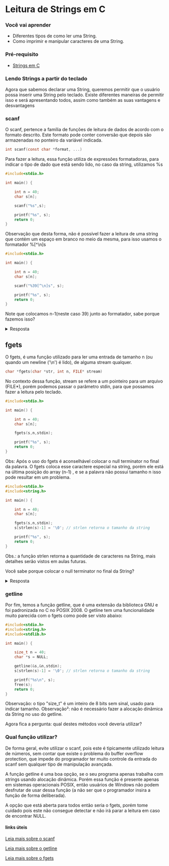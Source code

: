 # Leitura de Strings em C

### Você vai aprender

* Diferentes tipos de como ler uma String.
* Como imprimir e manipular caracteres de uma String.

### Pré-requisito

* [Strings em C](broken-reference)

### Lendo Strings a partir do teclado

Agora que sabemos declarar uma String, queremos permitir que o usuário possa inserir uma String pelo teclado. Existe diferentes maneiras de permitir isso e será apresentando todos, assim como também as suas vantagens e desvantagens

### scanf

O scanf, pertence a família de funções de leitura de dados de acordo com o formato descrito. Este formato pode conter conversão que depois são armazenadas no ponteiro da variável indicada.

```c
int scanf(const char *format, ...)
```

Para fazer a leitura, essa função utiliza de expressões formatadoras, para indicar o tipo de dado que está sendo lido, no caso da string, utilizamos %s

```c
#include<stdio.h>

int main() {

    int n = 40;
    char s[n];

    scanf("%s",s);

    printf("%s", s);
    return 0;
}
```

Observação que desta forma, não é possível fazer a leitura de uma string que contém um espaço em branco no meio da mesma, para isso usamos o formatador %\[^\n]s

```c
#include<stdio.h>

int main() {

    int n = 40;
    char s[n];

    scanf("%39[^\n]s", s);

    printf("%s", s);
    return 0;
}
```

Note que colocamos n-1(neste caso 39) junto ao formatador, sabe porque fazemos isso?

<details>

<summary>Resposta</summary>

A função scanf não possui buffer overflow protection, ou seja, se o usuário entrar com uma string maior do que o tamanho da string s, o programa retornará com um erro. Por causa disto, muitos programadores evitam usar o scanf para leitura de strings.

</details>

## fgets

O fgets, é uma função utilizado para ler uma entrada de tamanho n (ou quando um newline ('\n') é lido), de alguma stream qualquer.

```c
char *fgets(char *str, int n, FILE* stream)
```

No contexto dessa função, stream se refere a um pointeiro para um arquivo (FILE\*), porém podemos passar o parâmetro stdin, para que possamos fazer a leitura pelo teclado.

```c
#include<stdio.h>

int main() {

    int n = 40;
    char s[n];

    fgets(s,n,stdin);

    printf("%s", s);
    return 0;
}
```

Obs: Após o uso do fgets é aconselhável colocar o null terminator no final da palavra. O fgets coloca esse caractere especial na string, porém ele está na última posição do array (n-1) , e se a palavra não possui tamanho n isso pode resultar em um problema.

```c
#include<stdio.h>
#include<string.h>

int main() {

    int n = 40;
    char s[n];

    fgets(s,n,stdin);
    s[strlen(s)-1] = '\0'; // strlen retorna o tamanho da string

    printf("%s", s);
    return 0;
}
```

Obs.: a função strlen retorna a quantidade de caracteres na String, mais detalhes serão vistos em aulas futuras.

Você sabe porque colocar o null terminator no final da String?

<details>

<summary>Resposta</summary>

Ao pressionar "enter" o fgets irá armazenar um newline junto a palavra digitada pelo usuário, ou seja, se digitarmos "hello world" o que na verdade será armazenado é "hello world\n".

</details>

### getline

Por fim, temos a função getline, que é uma extensão da biblioteca GNU e foi padronizada no C no POSIX 2008. O getline tem uma funcionalidade muito parecida com o fgets como pode ser visto abaixo:

```c
#include<stdio.h>
#include<string.h>
#include<stdlib.h>

int main() {

    size_t n = 40;
    char *s = NULL;

    getline(&s,&n,stdin);
    s[strlen(s)-1] = '\0'; // strlen retorna o tamanho da string

    printf("%s\n", s);
    free(s);
    return 0;
}
```

Observação: o tipo "size\_t" é um inteiro de 8 bits sem sinal, usado para indicar tamanho. Observação²: não é necessário fazer a alocação dinâmica da String no uso do getline.

Agora fica a pergunta: qual destes métodos você deveria utilizar?

### Qual função utilizar?

De forma geral, evite utilizar o scanf, pois este é tipicamente utilizado leitura de números, sem contar que existe o problema do buffer overflow protection, que impede do programador ter muito controle da entrada do scanf sem qualquer tipo de manipulação avançada.

A função getline é uma boa opção, se o seu programa apenas trabalha com strings usando alocação dinâmica. Porém essa função é presente apenas em sistemas operacionais POSIX, então usuários de Windows não podem desfrutar de usar dessa função (a não ser que o programador insira a função de forma deliberada).

A opção que está aberta para todos então seria o fgets, porém tome cuidado pois este não consegue detectar e não irá parar a leitura em caso de encontrar NULL.

#### links úteis

[Leia mais sobre o scanf](https://homepages.dcc.ufmg.br/\~rodolfo/aedsi-2-10/printf\_scanf/printfscanf.html)

[Leia mais sobre o getline](https://man7.org/linux/man-pages/man3/getline.3.html)

[Leia mais sobre o fgets](https://www.pucsp.br/\~so-comp/cursoc/aulas/c970.html)
